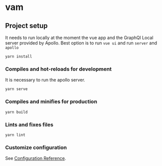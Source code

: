 # vam

## Project setup
It needs to run locally at the moment the vue app and the GraphQl Local server provided by Apollo.
Best option is to run `vue ui` and run `server` and `apollo`


```
yarn install
```

### Compiles and hot-reloads for development
It is necessary to run the apollo server. 
```
yarn serve
```

### Compiles and minifies for production
```
yarn build
```

### Lints and fixes files
```
yarn lint
```

### Customize configuration
See [Configuration Reference](https://cli.vuejs.org/config/).
